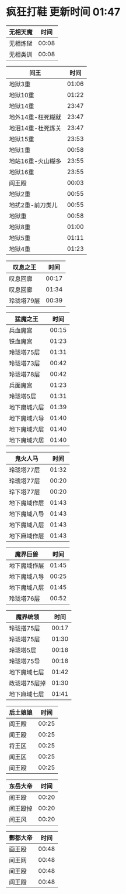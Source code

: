 # 疯狂打鞋 更新时间 01:47

| 无相天魔   | 时间    |
|--------|-------|
| 无相炼狱 | 00:08 |
| 无相类训 | 00:08 |

| 间王   | 时间    |
|--------|-------|
| 地狱3重 | 01:06 |
| 地狱10重 | 01:22 |
| 地狱14重 | 23:47 |
| 地外14重-枉死糊就 | 23:47 |
| 地泪14重-杜死炼关 | 23:47 |
| 地狱15重 | 23:53 |
| 地狱1重 | 00:58 |
| 地站16重-火山糊多 | 23:55 |
| 地狱16重 | 23:55 |
| 阎王殿 | 00:03 |
| 地狱2重 | 00:55 |
| 地扰2重-前刀类儿 | 00:55 |
| 地狱重 | 00:58 |
| 地狱8重 | 01:00 |
| 地狱5重 | 01:11 |
| 地狱4重 | 01:23 |

| 叹息之王   | 时间    |
|--------|-------|
| 叹息回廓 | 00:17 |
| 叹息回廊 | 01:34 |
| 玲珑塔79层 | 00:39 |

| 猛魔之王   | 时间    |
|--------|-------|
| 兵血魔宫 | 00:15 |
| 铁血魔宫 | 01:23 |
| 玲珑塔75层 | 01:31 |
| 玲珑塔73层 | 00:42 |
| 玲珑塔78层 | 00:42 |
| 兵面魔宫 | 01:23 |
| 玲珑塔5层 | 01:31 |
| 地下磨城六层 | 01:39 |
| 地下魔域六导 | 01:40 |
| 地下魔域六层 | 01:40 |
| 地下魔域六居 | 01:40 |

| 鬼火人马   | 时间    |
|--------|-------|
| 玲珑塔77层 | 01:32 |
| 玲瑰塔77层 | 00:20 |
| 玲下塔77层 | 00:20 |
| 地下魔域作层 | 01:43 |
| 地下魔域八导 | 01:43 |
| 地下魔域八层 | 01:43 |
| 地下麻域作层 | 01:43 |

| 魔界巨兽   | 时间    |
|--------|-------|
| 地下魔域作层 | 01:45 |
| 地下魔域八导 | 00:25 |
| 地下魔域八层 | 01:45 |
| 玲珑塔76层 | 00:52 |

| 魔界统领   | 时间    |
|--------|-------|
| 玲珑搭75层 | 00:17 |
| 玲珑塔75层 | 01:30 |
| 玲珑塔5层 | 00:18 |
| 玲珑塔75导 | 00:18 |
| 地下魔域七层 | 01:42 |
| 政珑塔75层掉 | 01:30 |
| 地下麻域七层 | 01:41 |

| 后土娘娘   | 时间    |
|--------|-------|
| 阎王殿 | 00:25 |
| 闻王殴 | 00:25 |
| 将王区 | 00:25 |
| 闻王区 | 00:25 |
| 间王殴 | 00:25 |

| 东岳大帝   | 时间    |
|--------|-------|
| 间王殴 | 00:20 |
| 间王殴掉 | 00:20 |
| 间王风 | 00:20 |

| 酆都大帝   | 时间    |
|--------|-------|
| 画王殴 | 00:48 |
| 间王网 | 00:48 |
| 间王殴 | 00:48 |
| 阎王殿 | 00:48 |